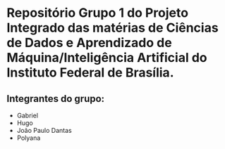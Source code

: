 # Repositório Grupo 1 do Projeto Integrado das matérias de Ciências de Dados e Aprendizado de Máquina/Inteligência Artificial do Instituto Federal de Brasília.

## Integrantes do grupo:
- Gabriel
- Hugo
- João Paulo Dantas
- Polyana
